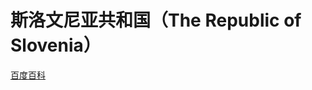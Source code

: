 # 斯洛文尼亚共和国（The Republic of Slovenia）

[百度百科](https://baike.baidu.com/item/%E6%96%AF%E6%B4%9B%E6%96%87%E5%B0%BC%E4%BA%9A/421479)